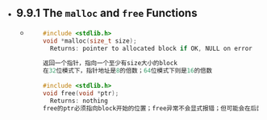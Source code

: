 - ## 9.9.1 The `malloc` and `free` Functions  
	-  
	  ``` c
	  	  #include <stdlib.h>
	  	  void *malloc(size_t size);
	  	  	Returns: pointer to allocated block if OK, NULL on error
	  	      
	  	  返回一个指针，指向一个至少有size大小的block
	  	  在32位模式下，指针地址是8的倍数；64位模式下则是16的倍数
	  	  
	  	  #include <stdlib.h>
	  	  void free(void *ptr);
	  	  	Returns: nothing
	  	  free的ptr必须指向block开始的位置；free异常不会显式报错；但可能会在后面导致运行时错误
	  ```